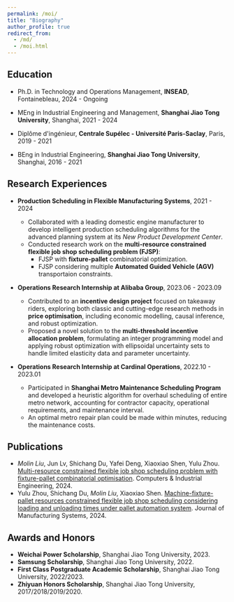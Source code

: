 ```yaml
---
permalink: /moi/
title: "Biography"
author_profile: true
redirect_from: 
  - /md/
  - /moi.html
---
```


## Education
* Ph.D. in Technology and Operations Management, **INSEAD**, Fontainebleau, 2024 - Ongoing

* MEng in Industrial Engineering and Management, **Shanghai Jiao Tong University**, Shanghai, 2021 - 2024

* Diplôme d'ingénieur, **Centrale Supélec - Université Paris-Saclay**, Paris, 2019 - 2021

* BEng in Industrial Engineering, **Shanghai Jiao Tong University**, Shanghai, 2016 - 2021


## Research Experiences

* **Production Scheduling in Flexible Manufacturing Systems**, 2021 - 2024
  * Collaborated with a leading domestic engine manufacturer to develop intelligent production scheduling algorithms for the advanced planning system at its _New Product Development Center_.
  * Conducted research work on the **multi-resource constrained flexible job shop scheduling problem (FJSP)**:
    * FJSP with **fixture-pallet** combinatorial optimization.
    * FJSP considering multiple **Automated Guided Vehicle (AGV)** transportaion constraints.

* **Operations Research Internship at Alibaba Group**, 2023.06 - 2023.09
  * Contributed to an **incentive design project** focused on takeaway riders, exploring both classic and cutting-edge research methods in **price optimisation**, including economic modelling,
causal inference, and robust optimization.
  * Proposed a novel solution to the **multi-threshold incentive allocation problem**, formulating an integer programming model and applying robust optimization with ellipsoidal uncertainty sets to handle limited elasticity data and parameter uncertainty.


* **Operations Research Internship at Cardinal Operations**, 2022.10 - 2023.01
  * Participated in **Shanghai Metro Maintenance Scheduling Program** and developed a heuristic algorithm for overhaul scheduling of entire metro network, accounting for contractor capacity, operational requirements, and maintenance interval.
  * An optimal metro repair plan could be made within minutes, reducing the maintenance costs.

## Publications
* _Molin Liu_, Jun Lv, Shichang Du, Yafei Deng, Xiaoxiao Shen, Yulu Zhou. [Multi-resource constrained flexible job shop scheduling problem with fixture-pallet combinatorial optimisation](https://www.sciencedirect.com/science/article/pii/S036083522400024X). Computers & Industrial Engineering, 2024.
* Yulu Zhou, Shichang Du, _Molin Liu_, Xiaoxiao Shen. [Machine-fixture-pallet resources constrained flexible job shop scheduling considering loading and unloading times under pallet automation system](https://www.sciencedirect.com/science/article/pii/S0278612524000207). Journal of Manufacturing Systems, 2024.


## Awards and Honors

* **Weichai Power Scholarship**, Shanghai Jiao Tong University, 2023.
* **Samsung Scholarship**, Shanghai Jiao Tong University, 2022.
* **First Class Postgraduate Academic Scholarship**, Shanghai Jiao Tong University, 2022/2023.
* **Zhiyuan Honors Scholarship**, Shanghai Jiao Tong University, 2017/2018/2019/2020.

